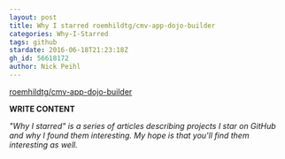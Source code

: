 ```yaml
---
layout: post
title: Why I starred roemhildtg/cmv-app-dojo-builder
categories: Why-I-Starred
tags: github
stardate: 2016-06-18T21:23:18Z
gh_id: 56618172
author: Nick Peihl
---
```


[roemhildtg/cmv-app-dojo-builder](star.repo.html_url)

**WRITE CONTENT**

*"Why I starred" is a series of articles describing projects I star on GitHub and why I found them interesting. My hope is that you'll find them interesting as well.*

